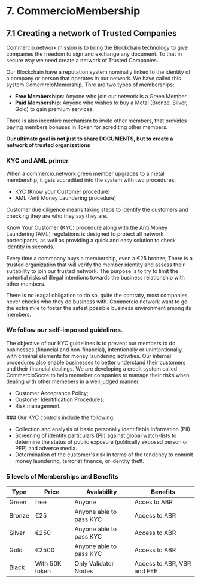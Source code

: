 # 7. CommercioMembership

## 7.1 Creating a network of Trusted Companies

Commercio.network mission is to bring the Blockchain technology to give companies the freedom to sign and exchange any document. To that in secure way we need create a network of Trusted Companies.

Our Blockchain have a reputation system nominally linked to the identity of a company or person that operates in our network. We have called this system ComemrcioMemership.  Thre are two types of memberships:

* **Free Memberships**: Anyone who join our network is a Green Member
* **Paid Membership**: Anyone who wishes to buy a Metal (Bronze, Silver, Gold) to gain premium services.

There is also incentive mechanism to invite other members, that provides paying members bonuses in Token for acrediting other members.

**Our ultimate goal is not just to share DOCUMENTS, but to create a network of trusted organizations**

### KYC and AML primer

When a commercio.network green member upgrades to a metal membership, it gets accredited into the system with two procedures:

* KYC (Know your Customer procedure)
* AML (Anti Money Laundering procedure)

Customer due diligence means taking steps to identify the customers and checking they are who they say they are.

Know Your Customer (KYC) procedure along with the Anti Money Laundering (AML) regulations is designed to protect all network partecipants, as well as providing a quick and easy solution to check identity in seconds.

Every time a commpany buys a membership, even a €25 bronze, There is a trusted organization that will verify the member identity and assess their suitability to join our trusted network. The purpose is to try to limit the potential risks of illegal intentions towards the business relationship with other members. 

There is no leagal obligation to do so, quite the contraty, most companies never checks who they do business with. Commercio.network want to go the extra mile to foster the safest possible business environment among its members. 

### We follow our self-imposed guidelines.

The objective of our KYC guidelines is to prevent our members to do businesses (financial and non-financial), intentionally or unintentionally, with criminal elements for money laundering activities. Our internal procedures also enable businesses to better understand their customers and their financial dealings. We are developing a credit system called CommercioSocre to help memeber companies to manage their risks when dealing with other memebers in a well judged manner.

* Customer Acceptance Policy;
* Customer Identification Procedures;
* Risk management.

### Our KYC controls  include the following:

* Collection and analysis of basic personally identifiable information (PII). 
* Screening of identity particulars (PII) against global watch-lists to determine the status of public exposure (politically exposed person or PEP) and adverse media.
* Determination of the customer's risk in terms of the tendency to commit money laundering, terrorist finance, or identity theft.


### 5 levels of Memberships and Benefits


| Type | Price | Avalability | Benefits | 
 ------ | ------ | ------ | ------ |
| Green | free | Anyone | Acces to ABR |
| Bronze | €25 | Anyone able to pass KYC | Access to ABR |
| Silver| €250 | Anyone able to pass KYC | Access to ABR |
| Gold | €2500 | Anyone able to pass KYC | Access to ABR |
| Black | With 50K token  | Only Validator Nodes | Access to ABR, VBR and FEE |
